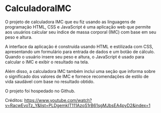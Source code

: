 # CalculadoraIMC
O projeto de calculadora IMC que eu fiz usando as linguagens de programação HTML, CSS e JavaScript é uma aplicação web que permite aos usuários calcular seu índice de massa corporal (IMC) com base em seu peso e altura.

A interface da aplicação é construída usando HTML e estilizada com CSS, apresentando um formulário para entrada de dados e um botão de cálculo. Quando o usuário insere seu peso e altura, o JavaScript é usado para calcular o IMC e exibir o resultado na tela.

Além disso, a calculadora IMC também inclui uma seção que informa sobre o significado dos valores de IMC e fornece recomendações de estilo de vida saudável com base no resultado obtido.

O projeto foi hospedado no Github.

Créditos: https://www.youtube.com/watch?v=RacwEvoTz_Y&list=PLDgemkIT111AzoS1rB61sgMJbsEA4pyD2&index=1
